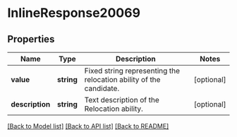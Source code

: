 # InlineResponse20069

## Properties
Name | Type | Description | Notes
------------ | ------------- | ------------- | -------------
**value** | **string** | Fixed string representing the relocation ability of the candidate. | [optional] 
**description** | **string** | Text description of the Relocation ability. | [optional] 

[[Back to Model list]](../../README.md#documentation-for-models) [[Back to API list]](../../README.md#documentation-for-api-endpoints) [[Back to README]](../../README.md)

